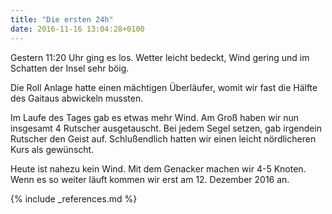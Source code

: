 ```yaml
---
title: "Die ersten 24h"
date: 2016-11-16 13:04:28+0100
---
```

Gestern 11:20 Uhr ging es los. Wetter leicht bedeckt, Wind gering und im Schatten der Insel sehr böig.

Die Roll Anlage hatte einen mächtigen Überläufer, womit wir fast die Hälfte des Gaitaus abwickeln mussten.  

Im Laufe des Tages gab es etwas mehr Wind. Am Groß haben wir nun insgesamt 4 Rutscher ausgetauscht. Bei jedem Segel setzen, gab irgendein Rutscher den Geist auf. Schlußendlich hatten wir einen leicht nördlicheren Kurs als gewünscht.

Heute ist nahezu kein Wind. Mit dem Genacker machen wir 4-5 Knoten. Wenn es so weiter läuft kommen wir erst am 12. Dezember 2016 an.


{% include _references.md %}